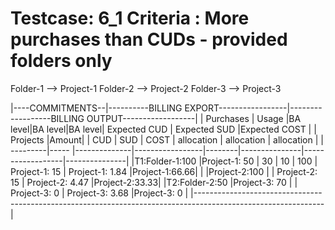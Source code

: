 Testcase: 6_1
Criteria : More purchases than CUDs - provided folders only
========

Folder-1 --> Project-1
Folder-2 --> Project-2
Folder-3 --> Project-3

|----COMMITMENTS--|----------BILLING EXPORT-----------------|------------------BILLING OUTPUT------------------|
|     Purchases   |     Usage    |BA level|BA level|BA level| Expected CUD  |  Expected SUD    |Expected COST  |
| Projects |Amount|              |  CUD   |  SUD   | COST   |  allocation   |   allocation     | allocation    |
| ---------|----- |--------------|-----------------|--------|---------------|------------------|---------------|
|T1:Folder-1:100  |Project-1: 50 |   30   |  10    |  100   | Project-1: 15 | Project-1: 1.84  |Project-1:66.66|
|                 |Project-2:100 |                          | Project-2: 15 | Project-2: 4.47  |Project-2:33.33|
|T2:Folder-2:50   |Project-3: 70 |                          | Project-3: 0  | Project-3: 3.68  |Project-3: 0   |
|--------------------------------------------------------------------------------------------------------------|
